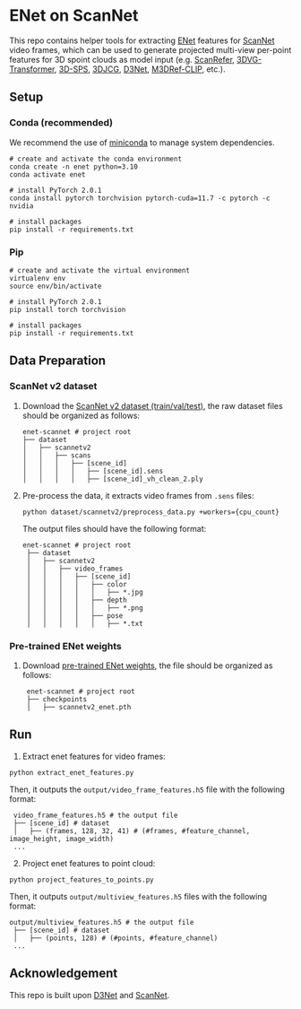 # ENet on ScanNet
This repo contains helper tools for extracting [ENet](https://vitalab.github.io/article/2019/05/06/ENet.html) features for [ScanNet](http://www.scan-net.org/) video frames, which can be used to generate projected multi-view per-point features for 3D spoint clouds as model input (e.g. [ScanRefer](https://github.com/daveredrum/ScanRefer), [3DVG-Transformer](https://github.com/zlccccc/3DVG-Transformer), [3D-SPS](https://github.com/fjhzhixi/3D-SPS), [3DJCG](https://github.com/zlccccc/3DVL_Codebase), [D3Net](https://github.com/daveredrum/D3Net), [M3DRef-CLIP](https://github.com/3dlg-hcvc/M3DRef-CLIP), etc.).

## Setup
### Conda (recommended)
We recommend the use of [miniconda](https://docs.conda.io/en/latest/miniconda.html) to manage system dependencies.

```shell
# create and activate the conda environment
conda create -n enet python=3.10
conda activate enet

# install PyTorch 2.0.1
conda install pytorch torchvision pytorch-cuda=11.7 -c pytorch -c nvidia

# install packages
pip install -r requirements.txt
```

### Pip
```shell
# create and activate the virtual environment
virtualenv env
source env/bin/activate

# install PyTorch 2.0.1
pip install torch torchvision

# install packages
pip install -r requirements.txt
```

## Data Preparation
### ScanNet v2 dataset
1. Download the [ScanNet v2 dataset (train/val/test)](http://www.scan-net.org/), the raw dataset files should be organized as follows:
    ```shell
    enet-scannet # project root
    ├── dataset
    │   ├── scannetv2
    │   │   ├── scans
    │   │   │   ├── [scene_id]
    │   │   │   │   ├── [scene_id].sens
    │   │   │   │   ├── [scene_id]_vh_clean_2.ply
    ```
2. Pre-process the data, it extracts video frames from `.sens` files:
   ```shell
   python dataset/scannetv2/preprocess_data.py +workers={cpu_count}
   ```
   The output files should have the following format:
   ```shell
   enet-scannet # project root
    ├── dataset
    │   ├── scannetv2
    │   │   ├── video_frames
    │   │   │   ├── [scene_id]
    │   │   │   │   ├── color
    │   │   │   │   │   ├── *.jpg
    │   │   │   │   ├── depth
    │   │   │   │   │   ├── *.png
    │   │   │   │   ├── pose
    │   │   │   │   │   ├── *.txt
   ```

### Pre-trained ENet weights
1. Download [pre-trained ENet weights](http://kaldir.vc.in.tum.de/ScanRefer/scannetv2_enet.pth), the file should be organized as follows:
   ```shell
    enet-scannet # project root
    ├── checkpoints
    │   ├── scannetv2_enet.pth
    ```

## Run
1. Extract enet features for video frames:
```shell
python extract_enet_features.py
```
Then, it outputs the `output/video_frame_features.h5` file with the following format:
```shell
 video_frame_features.h5 # the output file
 ├── [scene_id] # dataset
 │   ├── (frames, 128, 32, 41) # (#frames, #feature_channel, image_height, image_width)
 ...
```

2. Project enet features to point cloud:
```shell
python project_features_to_points.py
```
Then, it outputs `output/multiview_features.h5` files with the following format:
```shell
output/multiview_features.h5 # the output file
 ├── [scene_id] # dataset
 │   ├── (points, 128) # (#points, #feature_channel)
 ...
```

## Acknowledgement
This repo is built upon [D3Net](https://github.com/daveredrum/D3Net) and [ScanNet](https://github.com/ScanNet/ScanNet).